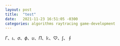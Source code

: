 ```yaml
---
layout: post
title:  "test"
date:   2021-11-23 16:51:05 -0300
categories: algorithms raytracing game-development
---
```


$\Gamma$、$\iota$、$\sigma$、$\phi$、$\upsilon$、$\Pi$、$\Bbbk$、$\heartsuit$、$\int$、$\oint$
